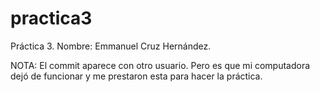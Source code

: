 # practica3

Práctica 3.
Nombre: Emmanuel Cruz Hernández.

NOTA: El commit aparece con otro usuario. Pero es que mi computadora dejó de funcionar y me prestaron esta para hacer la práctica.
